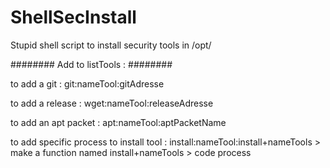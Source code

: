 # ShellSecInstall
Stupid shell script to install security tools in /opt/ 

######## Add to listTools : ########

to add a git : git:nameTool:gitAdresse

to add a release : wget:nameTool:releaseAdresse

to add an apt packet : apt:nameTool:aptPacketName

to add specific process to install tool : install:nameTool:install+nameTools > make a function named install+nameTools > code process

